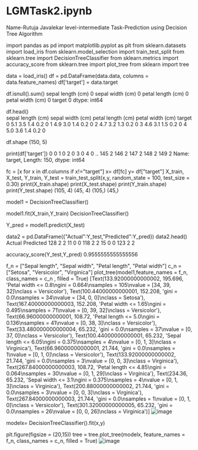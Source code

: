 # LGMTask2.ipynb
Name-Rutuja Javalekar
level-intermediate
Task-Prediction using Decision Tree Algorithm

import pandas as pd
import matplotlib.pyplot as plt
from sklearn.datasets import load_iris
from sklearn.model_selection import train_test_split
from sklearn.tree import DecisionTreeClassifier
from sklearn.metrics import accuracy_score
from sklearn.tree import plot_tree
from sklearn import tree

data = load_iris()
df = pd.DataFrame(data.data, columns = data.feature_names)
df['target'] = data.target

df.isnull().sum()
sepal length (cm)    0
sepal width (cm)     0
petal length (cm)    0
petal width (cm)     0
target               0
dtype: int64

df.head()	
    sepal length (cm)	sepal width (cm)	petal length (cm)	petal width (cm)	target
0       	5.1           	3.5              	1.4             	0.2	            0
1	        4.9           	3.0             	1.4             	0.2	            0
2       	4.7           	3.2	              1.3             	0.2	            0
3	        4.6	            3.1             	1.5	              0.2           	0
4        	5.0           	3.6	              1.4	              0.2	            0

df.shape
(150, 5)

print(df['target'])
0      0
1      0
2      0
3      0
4      0
      ..
145    2
146    2
147    2
148    2
149    2
Name: target, Length: 150, dtype: int64

fc = [x for x in df.columns if x!="target"]
x= df[fc]
y= df["target"]
X_train, X_test, Y_train, Y_test = train_test_split(x,y, random_state = 100, test_size = 0.30)
print(X_train.shape)
print(X_test.shape)
print(Y_train.shape)
print(Y_test.shape)
(105, 4)
(45, 4)
(105,)
(45,)

model1 = DecisionTreeClassifier()

model1.fit(X_train,Y_train)
DecisionTreeClassifier()

Y_pred = model1.predict(X_test)

data2 = pd.DataFrame({"Actual":Y_test,"Predicted":Y_pred})
data2.head()
      Actual	Predicted
128	    2       	2
11     	0        	0
118   	2       	2
15	    0	        0
123   	2	        2

accuracy_score(Y_test,Y_pred)
0.9555555555555556

f_n = ["Sepal length", "Sepal width", "Petal length", "Petal width"]
c_n = ["Setosa", "Versicolor", "Virginica"]
plot_tree(model1,feature_names = f_n, class_names = c_n , filled = True)
[Text(133.92000000000002, 195.696, 'Petal width <= 0.8\ngini = 0.664\nsamples = 105\nvalue = [34, 39, 32]\nclass = Versicolor'),
 Text(100.44000000000001, 152.208, 'gini = 0.0\nsamples = 34\nvalue = [34, 0, 0]\nclass = Setosa'),
 Text(167.40000000000003, 152.208, 'Petal width <= 1.65\ngini = 0.495\nsamples = 71\nvalue = [0, 39, 32]\nclass = Versicolor'),
 Text(66.96000000000001, 108.72, 'Petal length <= 5.0\ngini = 0.136\nsamples = 41\nvalue = [0, 38, 3]\nclass = Versicolor'),
 Text(33.480000000000004, 65.232, 'gini = 0.0\nsamples = 37\nvalue = [0, 37, 0]\nclass = Versicolor'),
 Text(100.44000000000001, 65.232, 'Sepal length <= 6.05\ngini = 0.375\nsamples = 4\nvalue = [0, 1, 3]\nclass = Virginica'),
 Text(66.96000000000001, 21.744, 'gini = 0.0\nsamples = 1\nvalue = [0, 1, 0]\nclass = Versicolor'),
 Text(133.92000000000002, 21.744, 'gini = 0.0\nsamples = 3\nvalue = [0, 0, 3]\nclass = Virginica'),
 Text(267.84000000000003, 108.72, 'Petal length <= 4.85\ngini = 0.064\nsamples = 30\nvalue = [0, 1, 29]\nclass = Virginica'),
 Text(234.36, 65.232, 'Sepal width <= 3.1\ngini = 0.375\nsamples = 4\nvalue = [0, 1, 3]\nclass = Virginica'),
 Text(200.88000000000002, 21.744, 'gini = 0.0\nsamples = 3\nvalue = [0, 0, 3]\nclass = Virginica'),
 Text(267.84000000000003, 21.744, 'gini = 0.0\nsamples = 1\nvalue = [0, 1, 0]\nclass = Versicolor'),
 Text(301.32000000000005, 65.232, 'gini = 0.0\nsamples = 26\nvalue = [0, 0, 26]\nclass = Virginica')]
 ![image](https://user-images.githubusercontent.com/93871720/151659640-f8b2c39f-f804-4522-ba50-5e015e8b5a4c.png)

modelx= DecisionTreeClassifier().fit(x,y)

plt.figure(figsize = (20,15))
tree = tree.plot_tree(modelx, feature_names = f_n, class_names = c_n, filled = True)
![image](https://user-images.githubusercontent.com/93871720/151659657-1b7b946a-edba-446c-acb3-802e4a6bec37.png)


